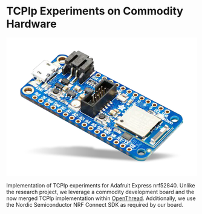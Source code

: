# TCPlp Experiments on Commodity Hardware

![Adafruit Express nRF52840 Board](assets/adafruit_feather_express_nrf52840.png)

Implementation of TCPlp experiments for Adafruit Express nrf52840. Unlike the research project, we leverage a commodity development board and the now merged TCPlp implementation within [OpenThread](https://github.com/openthread/openthread/pull/6650#issuecomment-1027330004). Additionally, we use the Nordic Semiconductor NRF Connect SDK as required by our board.